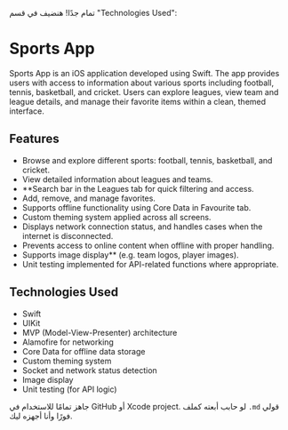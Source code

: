 تمام جدًا! هنضيف في قسم "Technologies Used":


# Sports App

Sports App is an iOS application developed using Swift. The app provides users with access to information about various sports including football, tennis, basketball, and cricket. Users can explore leagues, view team and league details, and manage their favorite items within a clean, themed interface.



## Features

* Browse and explore different sports: football, tennis, basketball, and cricket.
* View detailed information about leagues and teams.
* **Search bar in the Leagues tab for quick filtering and access.
* Add, remove, and manage favorites.
* Supports offline functionality using Core Data in Favourite tab.
* Custom theming system applied across all screens.
* Displays network connection status, and handles cases when the internet is disconnected.
* Prevents access to online content when offline with proper handling.
* Supports image display** (e.g. team logos, player images).
* Unit testing implemented for API-related functions where appropriate.



## Technologies Used

* Swift
* UIKit
* MVP (Model-View-Presenter) architecture
* Alamofire for networking
* Core Data for offline data storage
* Custom theming system
* Socket and network status detection
* Image display
* Unit testing (for API logic)



جاهز تمامًا للاستخدام في GitHub أو Xcode project. لو حابب أبعته كملف `.md` قولي فورًا وأنا أجهزه ليك.
